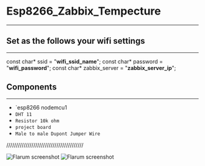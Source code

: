# Esp8266_Zabbix_Tempecture
---------------------------
##
## Set as the follows your wifi settings
---------------------------------------

  const char* ssid     = "**wifi_ssid_name**";
  const char* password = "**wifi_password**";
  const char* zabbix_server = "**zabbix_server_ip**";

##
## Components
-------------

- `esp8266 nodemcu1
- `DHT 11`
- `Resistor 10k ohm`
- `project board`
- `Male to male Dupont Jumper Wire`

////////////////////////////////////////

![Flarum screenshot](https://s23.postimg.org/wida38ak7/IMG_5708.jpg:large)
![Flarum screenshot](https://s23.postimg.org/met5ktj7b/IMG_5711.jpg:large)
